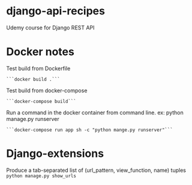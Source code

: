 # django-api-recipes
Udemy course for Django REST API

# Docker notes
Test build from Dockerfile 

    ```docker build .```
    
Test build from docker-compose 

    ```docker-compose build```
    
Run a command in the docker container from command line. ex: python manage.py runserver

    ```docker-compose run app sh -c "python mange.py runserver"```
    

# Django-extensions
Produce a tab-separated list of (url_pattern, view_function, name) tuples
    ```python manage.py show_urls```

